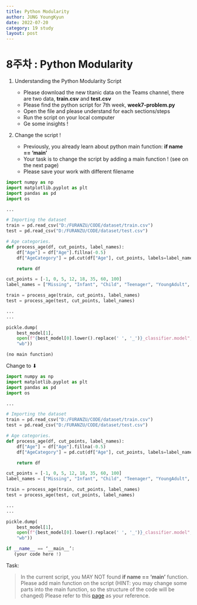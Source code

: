 ```yaml
---
title: Python Modularity
author: JUNG YoungKyun
date: 2022-07-20
category: 19 study
layout: post
---
```


# 8주차 : Python Modularity
1. Understanding the Python Modularity Script
    - Please download the new titanic data on the Teams channel, there are two data, **train.csv** and **test.csv**
    - Please find the python script for 7th week, **week7-problem.py**
    - Open the file and please understand for each sections/steps
    - Run the script on your local computer
    - Ge some insights !

2. Change the script !
    - Previously, you already learn about python main function: **if __name__ == ‘__main__’**
    - Your task is to change the script by adding a main function ! (see on the next page)
    - Please save your work with different filename

```python
import numpy as np
import matplotlib.pyplot as plt
import pandas as pd
import os

... 

# Importing the dataset
train = pd.read_csv("D:/FURANZU/CODE/dataset/train.csv")
test = pd.read_csv("D:/FURANZU/CODE/dataset/test.csv")

# Age categories.
def process_age(df, cut_points, label_names):
    df["Age"] = df["Age"].fillna(-0.5)
    df["AgeCategory"] = pd.cut(df["Age"], cut_points, labels=label_name)

    return df

cut_points = [-1, 0, 5, 12, 18, 35, 60, 100]
label_names = ["Missing", "Infant", "Child", "Teenager", "YoungAdult", "Adult", "Senior"]

train = process_age(train, cut_points, label_names)
test = process_age(test, cut_points, label_names)

...
...

pickle.dump(
    best_model[1],
    open(f"{best_model[0].lower().replace(' ', '_')}_classifier.model",
    "wb"))

(no main function)

```

Change to ⬇

```python
import numpy as np
import matplotlib.pyplot as plt
import pandas as pd
import os

... 

# Importing the dataset
train = pd.read_csv("D:/FURANZU/CODE/dataset/train.csv")
test = pd.read_csv("D:/FURANZU/CODE/dataset/test.csv")

# Age categories.
def process_age(df, cut_points, label_names):
    df["Age"] = df["Age"].fillna(-0.5)
    df["AgeCategory"] = pd.cut(df["Age"], cut_points, labels=label_name)

    return df

cut_points = [-1, 0, 5, 12, 18, 35, 60, 100]
label_names = ["Missing", "Infant", "Child", "Teenager", "YoungAdult", "Adult", "Senior"]

train = process_age(train, cut_points, label_names)
test = process_age(test, cut_points, label_names)

...
...

pickle.dump(
    best_model[1],
    open(f"{best_model[0].lower().replace(' ', '_')}_classifier.model",
    "wb"))

if __name__ == ‘__main__’:
   (your code here !)

```

Task: 
    
>In the current script, you MAY NOT found **if __name__ == ‘__main__’** function.
Please add main function on the script (HINT: you may change some parts into the main function, so the structure of the code will be changed)
Please refer to this [page](https://github.com/tamanna18/Titanic-Survival-prediction/tree/01a8ae07e5e64da11e7188734fda2645d662dff9) as your reference.